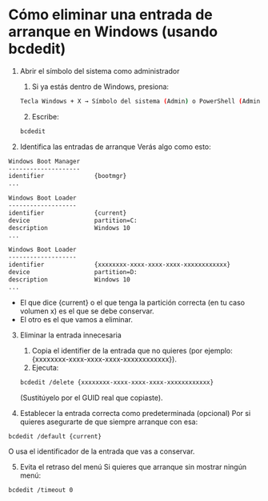 # Cómo eliminar una entrada de arranque en Windows (usando bcdedit)

1. Abrir el símbolo del sistema como administrador
    1. Si ya estás dentro de Windows, presiona:
    ```bash
    Tecla Windows + X → Símbolo del sistema (Admin) o PowerShell (Admin)
    ```
    
    2. Escribe:
    ```bash
    bcdedit
    ```

2. Identifica las entradas de arranque
Verás algo como esto:

```bash
Windows Boot Manager
--------------------
identifier              {bootmgr}
...

Windows Boot Loader
-------------------
identifier              {current}
device                  partition=C:
description             Windows 10
...

Windows Boot Loader
-------------------
identifier              {xxxxxxxx-xxxx-xxxx-xxxx-xxxxxxxxxxxx}
device                  partition=D:
description             Windows 10
...

```

- El que dice {current} o el que tenga la partición correcta (en tu caso volumen x) es el que se debe conservar.
- El otro es el que vamos a eliminar.

3. Eliminar la entrada innecesaria
    1. Copia el identifier de la entrada que no quieres (por ejemplo: {xxxxxxxx-xxxx-xxxx-xxxx-xxxxxxxxxxxx}).
    2. Ejecuta:
    ```bash
    bcdedit /delete {xxxxxxxx-xxxx-xxxx-xxxx-xxxxxxxxxxxx}
    ```
    (Sustitúyelo por el GUID real que copiaste).

4. Establecer la entrada correcta como predeterminada (opcional)
Por si quieres asegurarte de que siempre arranque con esa:

```bash
bcdedit /default {current}
```
O usa el identificador de la entrada que vas a conservar.

5. Evita el retraso del menú
Si quieres que arranque sin mostrar ningún menú:

```bash
bcdedit /timeout 0
```
